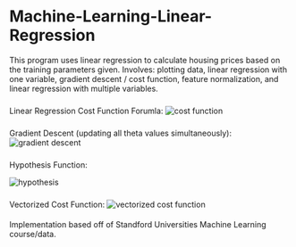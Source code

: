 # Machine-Learning-Linear-Regression
This program uses linear regression to calculate housing prices based on the training parameters given.
Involves: plotting data, linear regression with one variable, gradient descent / cost function, feature normalization, and linear regression with multiple variables.

###
Linear Regression Cost Function Forumla:
![cost function](https://user-images.githubusercontent.com/41659296/52536809-525b3c80-2d2d-11e9-99e4-f830b0bf94ff.PNG)

###
Gradient Descent (updating all theta values simultaneously):
![gradient descent](https://user-images.githubusercontent.com/41659296/52536833-76b71900-2d2d-11e9-922c-b0de354b3e46.PNG)


###
Hypothesis Function:


![hypothesis](https://user-images.githubusercontent.com/41659296/52536847-9b12f580-2d2d-11e9-8eb6-71ba8120d072.PNG)



###
Vectorized Cost Function:
![vectorized cost function](https://user-images.githubusercontent.com/41659296/52536848-a23a0380-2d2d-11e9-9969-f87db96ff28c.PNG)



####
Implementation based off of Standford Universities Machine Learning course/data.
